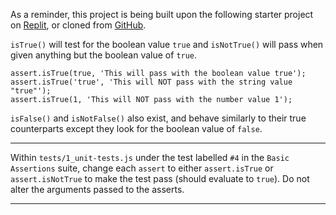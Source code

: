 <div class="challenge-instructions"><div><section id="description">
<p>As a reminder, this project is being built upon the following starter project on <a href="https://replit.com/github/freeCodeCamp/boilerplate-mochachai" rel="noopener noreferrer nofollow" target="_blank">Replit</a>, or cloned from <a href="https://github.com/freeCodeCamp/boilerplate-mochachai/" rel="noopener noreferrer nofollow" target="_blank">GitHub</a>.</p>
<p><code>isTrue()</code> will test for the boolean value <code>true</code> and <code>isNotTrue()</code> will pass when given anything but the boolean value of <code>true</code>.</p>
<pre class="language-js" tabindex="0"><code class="language-js">assert<span class="token punctuation">.</span><span class="token function">isTrue</span><span class="token punctuation">(</span><span class="token boolean">true</span><span class="token punctuation">,</span> <span class="token string">'This will pass with the boolean value true'</span><span class="token punctuation">)</span><span class="token punctuation">;</span>
assert<span class="token punctuation">.</span><span class="token function">isTrue</span><span class="token punctuation">(</span><span class="token string">'true'</span><span class="token punctuation">,</span> <span class="token string">'This will NOT pass with the string value "true"'</span><span class="token punctuation">)</span><span class="token punctuation">;</span>
assert<span class="token punctuation">.</span><span class="token function">isTrue</span><span class="token punctuation">(</span><span class="token number">1</span><span class="token punctuation">,</span> <span class="token string">'This will NOT pass with the number value 1'</span><span class="token punctuation">)</span><span class="token punctuation">;</span>
</code></pre>
<p><code>isFalse()</code> and <code>isNotFalse()</code> also exist, and behave similarly to their true counterparts except they look for the boolean value of <code>false</code>.</p>
</section></div><hr/><div><section id="instructions">
<p>Within <code>tests/1_unit-tests.js</code> under the test labelled <code>#4</code> in the <code>Basic Assertions</code> suite, change each <code>assert</code> to either <code>assert.isTrue</code> or <code>assert.isNotTrue</code> to make the test pass (should evaluate to <code>true</code>). Do not alter the arguments passed to the asserts.</p>
</section></div><hr/></div>
